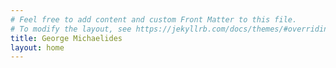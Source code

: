 ```yaml
---
# Feel free to add content and custom Front Matter to this file.
# To modify the layout, see https://jekyllrb.com/docs/themes/#overriding-theme-defaults
title: George Michaelides
layout: home
---
```

